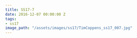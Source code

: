 ```yaml
---
title: SS17-7
date: 2016-12-07 00:00:00 Z
tags:
- ss17
image_path: "/assets/images/ss17/TimCoppens_ss17_007.jpg"
---
```


